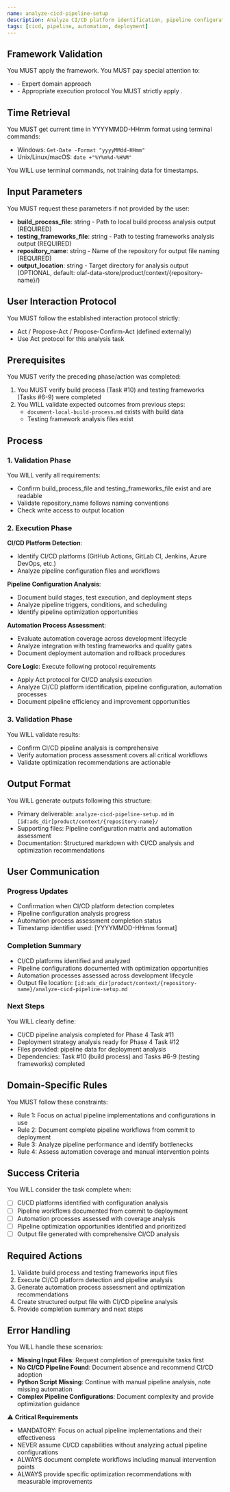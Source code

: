 ```yaml
---
name: analyze-cicd-pipeline-setup
description: Analyze CI/CD platform identification, pipeline configuration, and automation processes
tags: [cicd, pipeline, automation, deployment]
---
```


## Framework Validation
You MUST apply the <olaf-work-instructions> framework.
You MUST pay special attention to:
- <olaf-general-role-and-behavior> - Expert domain approach
- <olaf-interaction-protocols> - Appropriate execution protocol
You MUST strictly apply <olaf-framework-validation>.

## Time Retrieval
You MUST get current time in YYYYMMDD-HHmm format using terminal commands:
- Windows: `Get-Date -Format "yyyyMMdd-HHmm"`
- Unix/Linux/macOS: `date +"%Y%m%d-%H%M"`

You WILL use terminal commands, not training data for timestamps.

## Input Parameters
You MUST request these parameters if not provided by the user:
- **build_process_file**: string - Path to local build process analysis output (REQUIRED)
- **testing_frameworks_file**: string - Path to testing frameworks analysis output (REQUIRED)
- **repository_name**: string - Name of the repository for output file naming (REQUIRED)
- **output_location**: string - Target directory for analysis output (OPTIONAL, default: olaf-data-store/product/context/{repository-name}/)

## User Interaction Protocol
You MUST follow the established interaction protocol strictly:
- Act / Propose-Act / Propose-Confirm-Act (defined externally)
- Use Act protocol for this analysis task

## Prerequisites
You MUST verify the preceding phase/action was completed:
1. You MUST verify build process (Task #10) and testing frameworks (Tasks #6-9) were completed
2. You WILL validate expected outcomes from previous steps:
   - `document-local-build-process.md` exists with build data
   - Testing framework analysis files exist

## Process

### 1. Validation Phase
You WILL verify all requirements:
- Confirm build_process_file and testing_frameworks_file exist and are readable
- Validate repository_name follows naming conventions
- Check write access to output location

### 2. Execution Phase

**CI/CD Platform Detection**:
- Identify CI/CD platforms (GitHub Actions, GitLab CI, Jenkins, Azure DevOps, etc.)
- Analyze pipeline configuration files and workflows

**Pipeline Configuration Analysis**:
- Document build stages, test execution, and deployment steps
- Analyze pipeline triggers, conditions, and scheduling
- Identify pipeline optimization opportunities

**Automation Process Assessment**:
- Evaluate automation coverage across development lifecycle
- Analyze integration with testing frameworks and quality gates
- Document deployment automation and rollback procedures

**Core Logic**: Execute following protocol requirements
- Apply Act protocol for CI/CD analysis execution
- Analyze CI/CD platform identification, pipeline configuration, automation processes
- Document pipeline efficiency and improvement opportunities

### 3. Validation Phase
You WILL validate results:
- Confirm CI/CD pipeline analysis is comprehensive
- Verify automation process assessment covers all critical workflows
- Validate optimization recommendations are actionable

## Output Format
You WILL generate outputs following this structure:
- Primary deliverable: `analyze-cicd-pipeline-setup.md` in `[id:ads_dir]product/context/{repository-name}/`
- Supporting files: Pipeline configuration matrix and automation assessment
- Documentation: Structured markdown with CI/CD analysis and optimization recommendations

## User Communication

### Progress Updates
- Confirmation when CI/CD platform detection completes
- Pipeline configuration analysis progress
- Automation process assessment completion status
- Timestamp identifier used: [YYYYMMDD-HHmm format]

### Completion Summary
- CI/CD platforms identified and analyzed
- Pipeline configurations documented with optimization opportunities
- Automation processes assessed across development lifecycle
- Output file location: `[id:ads_dir]product/context/{repository-name}/analyze-cicd-pipeline-setup.md`

### Next Steps
You WILL clearly define:
- CI/CD pipeline analysis completed for Phase 4 Task #11
- Deployment strategy analysis ready for Phase 4 Task #12
- Files provided: pipeline data for deployment analysis
- Dependencies: Task #10 (build process) and Tasks #6-9 (testing frameworks) completed

## Domain-Specific Rules
You MUST follow these constraints:
- Rule 1: Focus on actual pipeline implementations and configurations in use
- Rule 2: Document complete pipeline workflows from commit to deployment
- Rule 3: Analyze pipeline performance and identify bottlenecks
- Rule 4: Assess automation coverage and manual intervention points

## Success Criteria
You WILL consider the task complete when:
- [ ] CI/CD platforms identified with configuration analysis
- [ ] Pipeline workflows documented from commit to deployment
- [ ] Automation processes assessed with coverage analysis
- [ ] Pipeline optimization opportunities identified and prioritized
- [ ] Output file generated with comprehensive CI/CD analysis

## Required Actions
1. Validate build process and testing frameworks input files
2. Execute CI/CD platform detection and pipeline analysis
3. Generate automation process assessment and optimization recommendations
4. Create structured output file with CI/CD pipeline analysis
5. Provide completion summary and next steps

## Error Handling
You WILL handle these scenarios:
- **Missing Input Files**: Request completion of prerequisite tasks first
- **No CI/CD Pipeline Found**: Document absence and recommend CI/CD adoption
- **Python Script Missing**: Continue with manual pipeline analysis, note missing automation
- **Complex Pipeline Configurations**: Document complexity and provide optimization guidance

⚠️ **Critical Requirements**
- MANDATORY: Focus on actual pipeline implementations and their effectiveness
- NEVER assume CI/CD capabilities without analyzing actual pipeline configurations
- ALWAYS document complete workflows including manual intervention points
- ALWAYS provide specific optimization recommendations with measurable improvements
